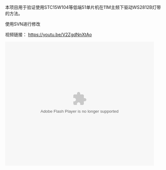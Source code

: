 本项目用于验证使用STC15W104等低端51单片机在11M主频下驱动WS2812B灯带的方法。

使用SVN进行修改

视频链接：
https://youtu.be/V2ZgdNnXtAo

<embed src='http://player.youku.com/player.php/sid/XMzUyMzg3MjQ4NA==/v.swf' allowFullScreen='true' quality='high' width='480' height='400' align='middle' allowScriptAccess='always' type='application/x-shockwave-flash'></embed>
